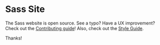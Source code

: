 # Sass Site

The Sass website is open source. See a typo? Have a UX improvement? Check out
the [Contributing guide][contrib]! Also, check out the [Style Guide][sg].

Thanks!

[contrib]: https://github.com/sass/sass-site/blob/main/CONTRIBUTING.md
[sg]:      http://sass-lang.com/styleguide
